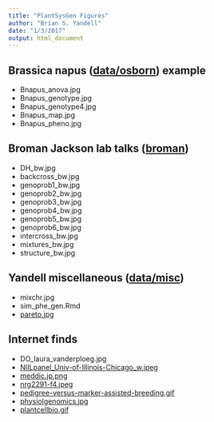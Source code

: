 ```yaml
---
title: "PlantSysGen Figures"
author: "Brian S. Yandell"
date: "1/3/2017"
output: html_document
---
```


## Brassica napus ([data/osborn](data/osborn/osborn_data.Rmd)) example

- Bnapus_anova.jpg
- Bnapus_genotype.jpg
- Bnapus_genotype4.jpg
- Bnapus_map.jpg
- Bnapus_pheno.jpg

## Broman Jackson lab talks ([broman](broman/brofig.Rmd))

- DH_bw.jpg
- backcross_bw.jpg
- genoprob1_bw.jpg
- genoprob2_bw.jpg
- genoprob3_bw.jpg
- genoprob4_bw.jpg
- genoprob5_bw.jpg
- genoprob6_bw.jpg
- intercross_bw.jpg
- mixtures_bw.jpg
- structure_bw.jpg

## Yandell miscellaneous ([data/misc](data/misc))

- mixchr.jpg
- sim_phe_gen.Rmd
- [pareto.jpg](http://www.stat.wisc.edu/~yandell/talk/sisg/seattle2008/bsyoverview.ppt)

## Internet finds

- DO_laura_vanderploeg.jpg
- [NIILpanel_Univ-of-Illinois-Chicago_w.jpeg](http://blog.generationcp.org/category/women-in-science-2/)
- [meddic.jp.png](http://meddic.jp/isogenic_line)
- [nrg2291-f4.jpeg](http://www.nature.com/nrg/journal/v9/n3/images/nrg2291-f4.jpg)
- [pedigree-versus-marker-assisted-breeding.gif](http://www.21stcentech.com/heard-marker-assisted-breeding/)
- [physiolgenomics.jpg](http://dx.doi.org/10.1152/physiolgenomics.00127.2013)
- [plantcellbio.gif](http://plantcellbiology.masters.grkraj.org/html/Plant_Cell_Genetics2-Genetics_files/image029.gif)
